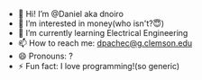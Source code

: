 - 👋 Hi! I’m @Daniel aka dnoiro
- 👀 I’m interested in money(who isn't?😇)
- 🌱 I’m currently learning Electrical Engineering
- 📫 How to reach me: dpachec@g.clemson.edu
- 😄 Pronouns: ?
- ⚡ Fun fact: I love programming!(so generic)

<!---
dnoiro/dnoiro is a ✨ special ✨ repository because its `README.md` (this file) appears on your GitHub profile.
You can click the Preview link to take a look at your changes.
--->
